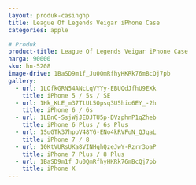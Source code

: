 ```yaml
---
layout: produk-casinghp
title: League Of Legends Veigar iPhone Case
categories: apple

# Produk
product-title: League Of Legends Veigar iPhone Case
harga: 90000
sku: hn-5208
image-drive: 1BaSD9m1f_Ju0QmRfhyHKRk76mBcQj7pb
gallery:
  - url: 1LOfkGRN54ANcLqVYYy-EBUQdJfhU9EXk
    title: iPhone 5 / 5s / SE
  - url: 1Hk_KLE_m37TtUL5Opsq3U5hio6EY_-2h
    title: iPhone 6 / 6s
  - url: 1LBnC-SsjWjJEDJTU5p-DVzphnP1qZheb
    title: iPhone 6 Plus / 6s Plus
  - url: 1SuGTk37hppV48YG-ENo4kRVFuN_QJqaL
    title: iPhone 7 / 8
  - url: 10KtVURsUKa8VINHqhQzeJwY-Rzrr3oaP
    title: iPhone 7 Plus / 8 Plus
  - url: 1BaSD9m1f_Ju0QmRfhyHKRk76mBcQj7pb
    title: iPhone X
---
```

